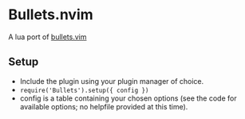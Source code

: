 # Bullets.nvim

A lua port of [bullets.vim](https://github.com/dkarter/bullets.vim)

## Setup

* Include the plugin using your plugin manager of choice.
* ```require('Bullets').setup({ config })```
* config is a table containing your chosen options (see the code for available options; no helpfile provided at this time).


